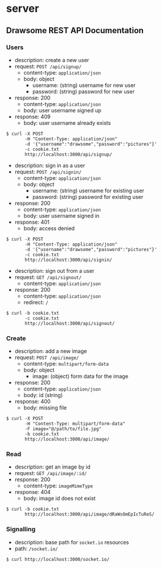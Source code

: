 # server

## Drawsome REST API Documentation

### Users

- description: create a new user
- request: `POST /api/signup/`
    - content-type: `application/json`
    - body: object
        - username: (string) username for new user
        - password: (string) password for new user
- response: 200
    - content-type: `application/json`
    - body: user username signed up
- response: 409
    - body: user username already exists

```
$ curl -X POST
       -H "Content-Type: application/json"
       -d '{"username":"drawsome","password":"pictures"}'
       -c cookie.txt
       http://localhost:3000/api/signup/
```

- description: sign in as a user
- request: `POST /api/signin/`
    - content-type: `application/json`
    - body: object
        - username: (string) username for existing user
        - password: (string) password for existing user
- response: 200
    - content-type: `application/json`
    - body: user username signed in
- response: 401
    - body: access denied

```
$ curl -X POST
       -H "Content-Type: application/json"
       -d '{"username":"drawsome","password":"pictures"}'
       -c cookie.txt
       http://localhost:3000/api/signin/
```

- description: sign out from a user
- request: `GET /api/signout/`
    - content-type: `application/json`
- response: 200
    - content-type: `application/json`
    - redirect: `/`

```
$ curl -b cookie.txt
       -c cookie.txt
       http://localhost:3000/api/signout/
```

### Create

- description: add a new image
- request: `POST /api/image/`
    - content-type: `multipart/form-data`
    - body: object
        - image: (object) form data for the image
- response: 200
    - content-type: `application/json`
    - body: id (string)
- response: 400
    - body: missing file

```
$ curl -X POST
       -H "Content-Type: multipart/form-data"
       -F image="@/path/to/file.jpg"
       -b cookie.txt
       http://localhost:3000/api/image/
```

### Read

- description: get an image by id
- request: `GET /api/image/:id/`
- response: 200
    - content-type: `imageMimeType`
- response: 404
    - body: image id does not exist

```
$ curl -b cookie.txt
       http://localhost:3000/api/image/dRaWsOmEpIcTuReS/
```

### Signalling

- description: base path for `socket.io` resources
- path: `/socket.io/`

```
$ curl http://localhost:3000/socket.io/
```
